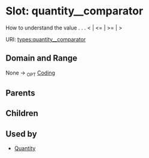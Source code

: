 
# Slot: quantity__comparator


How to understand the value  . . .   < | <= | >= | >

URI: [types:quantity__comparator](https://example.org/ccdh/datatypes/quantity__comparator)


## Domain and Range

None ->  <sub>OPT</sub> [Coding](Coding.md)

## Parents


## Children


## Used by

 * [Quantity](Quantity.md)
